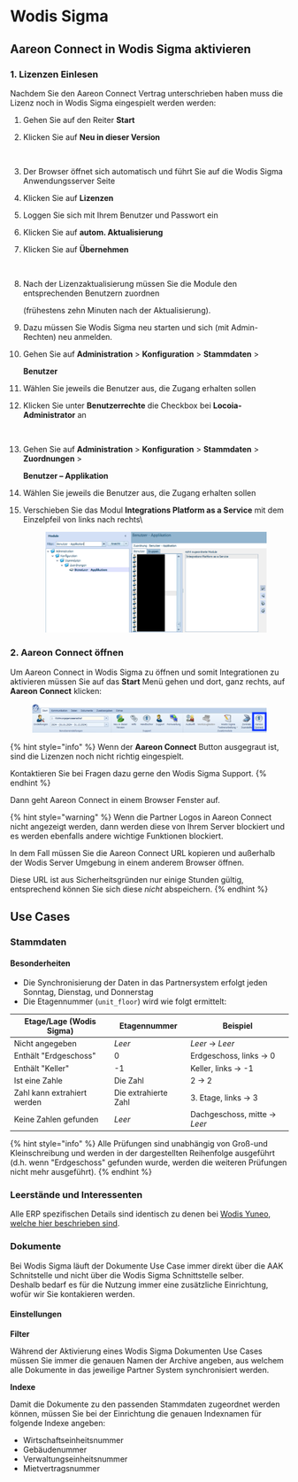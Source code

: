 # Wodis Sigma

## Aareon Connect in Wodis Sigma aktivieren

### 1. Lizenzen Einlesen

Nachdem Sie den Aareon Connect Vertrag unterschrieben haben muss die Lizenz noch in Wodis Sigma eingespielt werden werden:

1. Gehen Sie auf den Reiter **Start**
2.  Klicken Sie auf **Neu in dieser Version**

    <figure><img src="../.gitbook/assets/image (34).png" alt=""><figcaption></figcaption></figure>
3. Der Browser öffnet sich automatisch und führt Sie auf die Wodis Sigma Anwendungsserver Seite
4. Klicken Sie auf **Lizenzen**
5. Loggen Sie sich mit Ihrem Benutzer und Passwort ein
6. Klicken Sie auf **autom. Aktualisierung**
7.  Klicken Sie auf **Übernehmen**

    <figure><img src="../.gitbook/assets/image (35).png" alt=""><figcaption></figcaption></figure>
8.  Nach der Lizenzaktualisierung müssen Sie die Module den entsprechenden Benutzern zuordnen

    (frühestens zehn Minuten nach der Aktualisierung).
9. Dazu müssen Sie Wodis Sigma neu starten und sich (mit Admin-Rechten) neu anmelden.
10. Gehen Sie auf **Administration** > **Konfiguration** > **Stammdaten** >

    **Benutzer**
11. Wählen Sie jeweils die Benutzer aus, die Zugang erhalten sollen
12. Klicken Sie unter **Benutzerrechte** die Checkbox bei **Locoia-Administrator** an

    <figure><img src="../.gitbook/assets/Screenshot 2024-01-22 at 14.34.14.png" alt=""><figcaption></figcaption></figure>
13. Gehen Sie auf **Administration** > **Konfiguration** > **Stammdaten** > **Zuordnungen** >

    **Benutzer – Applikation**
14. Wählen Sie jeweils die Benutzer aus, die Zugang erhalten sollen
15. Verschieben Sie das Modul **Integrations Platform as a Service** mit dem Einzelpfeil von links nach rechts\


    <figure><img src="../.gitbook/assets/image (32).png" alt=""><figcaption></figcaption></figure>

### 2. Aareon Connect öffnen

Um Aareon Connect in Wodis Sigma zu öffnen und somit Integrationen zu aktivieren müssen Sie auf das **Start** Menü gehen und dort, ganz rechts, auf **Aareon Connect** klicken:

<figure><img src="../.gitbook/assets/Bild.png" alt=""><figcaption></figcaption></figure>

{% hint style="info" %}
Wenn der **Aareon Connect** Button ausgegraut ist, sind die Lizenzen noch nicht richtig eingespielt.

Kontaktieren Sie bei Fragen dazu gerne den Wodis Sigma Support.
{% endhint %}

Dann geht Aareon Connect in einem Browser Fenster auf.

{% hint style="warning" %}
Wenn die Partner Logos in Aareon Connect nicht angezeigt werden, dann werden diese von Ihrem Server blockiert und es werden ebenfalls andere wichtige Funktionen blockiert.

In dem Fall müssen Sie die Aareon Connect URL kopieren und außerhalb der Wodis Server Umgebung in einem anderem Browser öffnen.

Diese URL ist aus Sicherheitsgründen nur einige Stunden gültig, entsprechend können Sie sich diese _nicht_ abspeichern.&#x20;
{% endhint %}

## Use Cases

### Stammdaten

#### Besonderheiten

* Die Synchronisierung der Daten in das Partnersystem erfolgt jeden Sonntag, Dienstag, und Donnerstag
* Die Etagennummer (`unit_floor`) wird wie folgt ermittelt:

| Etage/Lage (Wodis Sigma)    | Etagennummer         | Beispiel                      |
| --------------------------- | -------------------- | ----------------------------- |
| Nicht angegeben             | _Leer_               | _Leer_ -> _Leer_              |
| Enthält "Erdgeschoss"       | 0                    | Erdgeschoss, links -> 0       |
| Enthält "Keller"            | -1                   | Keller, links -> -1           |
| Ist eine Zahle              | Die Zahl             | 2 -> 2                        |
| Zahl kann extrahiert werden | Die extrahierte Zahl | 3. Etage, links -> 3          |
| Keine Zahlen gefunden       | _Leer_               | Dachgeschoss, mitte -> _Leer_ |

{% hint style="info" %}
Alle Prüfungen sind unabhängig von Groß-und Kleinschreibung und werden in der dargestellten Reihenfolge ausgeführt (d.h. wenn "Erdgeschoss" gefunden wurde, werden die weiteren Prüfungen nicht mehr ausgeführt).
{% endhint %}

### Leerstände und Interessenten

Alle ERP spezifischen Details sind identisch zu denen bei [Wodis Yuneo, welche hier beschrieben sind](wodis-yuneo.md#leerstande).

### Dokumente

Bei Wodis Sigma läuft der Dokumente Use Case immer direkt über die AAK Schnitstelle und nicht über die Wodis Sigma Schnittstelle selber.\
Deshalb bedarf es für die Nutzung immer eine zusätzliche Einrichtung, wofür wir Sie kontakieren werden.

#### Einstellungen

**Filter**

Während der Aktivierung eines Wodis Sigma Dokumenten Use Cases müssen Sie immer die genauen Namen der Archive angeben,  aus welchem alle Dokumente in das jeweilige Partner System synchronisiert werden.

**Indexe**

Damit die Dokumente zu den passenden Stammdaten zugeordnet werden können, müssen Sie bei der Einrichtung die genauen Indexnamen für folgende Indexe angeben:

* Wirtschaftseinheitsnummer
* Gebäudenummer
* Verwaltungseinheitsnummer
* Mietvertragsnummer
